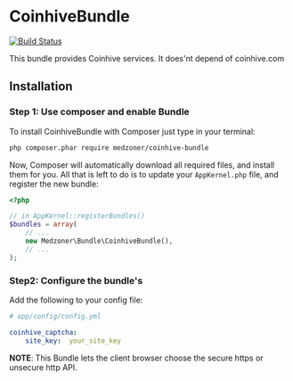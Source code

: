 # CoinhiveBundle

[![Build Status](https://api.travis-ci.org/medzoner/CoinhiveBundle.svg)](https://travis-ci.org/medzoner/CoinhiveBundle)

This bundle provides Coinhive services. It does'nt depend of coinhive.com

## Installation

### Step 1: Use composer and enable Bundle

To install CoinhiveBundle with Composer just type in your terminal:

```bash
php composer.phar require medzoner/coinhive-bundle
```

Now, Composer will automatically download all required files, and install them
for you. All that is left to do is to update your ``AppKernel.php`` file, and
register the new bundle:

```php
<?php

// in AppKernel::registerBundles()
$bundles = array(
    // ...
    new Medzoner\Bundle\CoinhiveBundle(),
    // ...
);
```

### Step2: Configure the bundle's

Add the following to your config file:

``` yaml
# app/config/config.yml

coinhive_captcha:
    site_key:  your_site_key
```

**NOTE**: This Bundle lets the client browser choose the secure https or unsecure http API.
